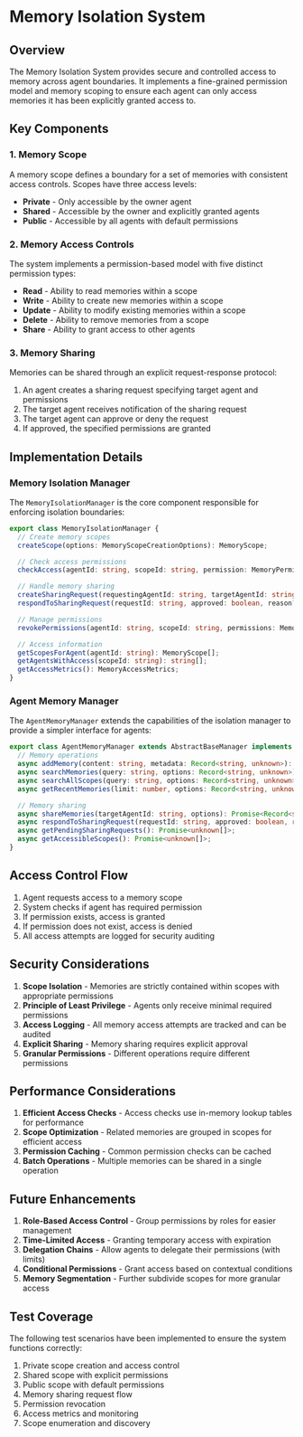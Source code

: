 # Memory Isolation System

## Overview

The Memory Isolation System provides secure and controlled access to memory across agent boundaries. It implements a fine-grained permission model and memory scoping to ensure each agent can only access memories it has been explicitly granted access to.

## Key Components

### 1. Memory Scope

A memory scope defines a boundary for a set of memories with consistent access controls. Scopes have three access levels:

- **Private** - Only accessible by the owner agent
- **Shared** - Accessible by the owner and explicitly granted agents
- **Public** - Accessible by all agents with default permissions

### 2. Memory Access Controls

The system implements a permission-based model with five distinct permission types:

- **Read** - Ability to read memories within a scope
- **Write** - Ability to create new memories within a scope
- **Update** - Ability to modify existing memories within a scope
- **Delete** - Ability to remove memories from a scope
- **Share** - Ability to grant access to other agents

### 3. Memory Sharing

Memories can be shared through an explicit request-response protocol:

1. An agent creates a sharing request specifying target agent and permissions
2. The target agent receives notification of the sharing request
3. The target agent can approve or deny the request
4. If approved, the specified permissions are granted

## Implementation Details

### Memory Isolation Manager

The `MemoryIsolationManager` is the core component responsible for enforcing isolation boundaries:

```typescript
export class MemoryIsolationManager {
  // Create memory scopes
  createScope(options: MemoryScopeCreationOptions): MemoryScope;

  // Check access permissions
  checkAccess(agentId: string, scopeId: string, permission: MemoryPermission): MemoryAccessResult<boolean>;

  // Handle memory sharing
  createSharingRequest(requestingAgentId: string, targetAgentId: string, scopeId: string, permissions: MemoryPermissionSet): MemorySharingRequest | null;
  respondToSharingRequest(requestId: string, approved: boolean, reason?: string): boolean;

  // Manage permissions
  revokePermissions(agentId: string, scopeId: string, permissions: MemoryPermissionSet): boolean;

  // Access information
  getScopesForAgent(agentId: string): MemoryScope[];
  getAgentsWithAccess(scopeId: string): string[];
  getAccessMetrics(): MemoryAccessMetrics;
}
```

### Agent Memory Manager

The `AgentMemoryManager` extends the capabilities of the isolation manager to provide a simpler interface for agents:

```typescript
export class AgentMemoryManager extends AbstractBaseManager implements MemoryManager {
  // Memory operations
  async addMemory(content: string, metadata: Record<string, unknown>): Promise<Record<string, unknown>>;
  async searchMemories(query: string, options: Record<string, unknown>): Promise<unknown[]>;
  async searchAllScopes(query: string, options: Record<string, unknown>): Promise<unknown[]>;
  async getRecentMemories(limit: number, options: Record<string, unknown>): Promise<unknown[]>;

  // Memory sharing
  async shareMemories(targetAgentId: string, options): Promise<Record<string, unknown>>;
  async respondToSharingRequest(requestId: string, approved: boolean, reason?: string): Promise<boolean>;
  async getPendingSharingRequests(): Promise<unknown[]>;
  async getAccessibleScopes(): Promise<unknown[]>;
}
```

## Access Control Flow

1. Agent requests access to a memory scope
2. System checks if agent has required permission
3. If permission exists, access is granted
4. If permission does not exist, access is denied
5. All access attempts are logged for security auditing

## Security Considerations

1. **Scope Isolation** - Memories are strictly contained within scopes with appropriate permissions
2. **Principle of Least Privilege** - Agents only receive minimal required permissions
3. **Access Logging** - All memory access attempts are tracked and can be audited
4. **Explicit Sharing** - Memory sharing requires explicit approval
5. **Granular Permissions** - Different operations require different permissions

## Performance Considerations

1. **Efficient Access Checks** - Access checks use in-memory lookup tables for performance
2. **Scope Optimization** - Related memories are grouped in scopes for efficient access
3. **Permission Caching** - Common permission checks can be cached
4. **Batch Operations** - Multiple memories can be shared in a single operation

## Future Enhancements

1. **Role-Based Access Control** - Group permissions by roles for easier management
2. **Time-Limited Access** - Granting temporary access with expiration
3. **Delegation Chains** - Allow agents to delegate their permissions (with limits)
4. **Conditional Permissions** - Grant access based on contextual conditions
5. **Memory Segmentation** - Further subdivide scopes for more granular access

## Test Coverage

The following test scenarios have been implemented to ensure the system functions correctly:

1. Private scope creation and access control
2. Shared scope with explicit permissions
3. Public scope with default permissions
4. Memory sharing request flow
5. Permission revocation
6. Access metrics and monitoring
7. Scope enumeration and discovery 